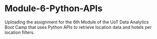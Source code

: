 # Module-6-Python-APIs
Uploading the assignment for the 6th Module of the UoT Data Analytics Boot Camp that uses Python APIs to retrieve location data and hotels per location filters.
